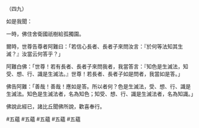 （四九）

如是我聞：

一時，佛住舍衛國祇樹給孤獨園。

爾時，世尊告尊者阿難曰：「若信心長者、長者子來問汝言：『於何等法知其生滅？』汝當云何答乎？」

阿難白佛：「世尊！若有長者、長者子來問我者，我當答言：『知色是生滅法，知受、想、行、識是生滅法。』世尊！若長者、長者子如是問者，我當如是答。」

佛告阿難：「善哉！善哉！應如是答。所以者何？色是生滅法，受、想、行、識是生滅法。知色是生滅法者，名為知色；知受、想、行、識是生滅法者，名為知識。」

佛說此經已，諸比丘聞佛所說，歡喜奉行。




#五蘊
#五蘊
#五蘊
#五蘊
#五蘊
